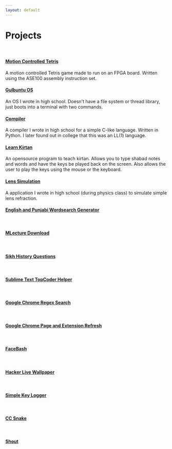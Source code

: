 ```yaml
---
layout: default
---
```

Projects
========
<br>

#### [Motion Controlled Tetris](/projects/motion-controlled-tetris/)

A motion controlled Tetris game made to run on an FPGA board. Written using the ASE100 assembly instruction set.
<br>

#### [Gulbuntu OS](/projects/gulbuntu/)

An OS I wrote in high school. Doesn't have a file system or thread library, just boots into a terminal with two commands.
<br>

#### [Compiler](/projects/compiler/)

A compiler I wrote in high school for a simple C-like language. Written in Python. I later found out in college that this was an LL(1) language.
<br>

#### [Learn Kirtan](/projects/learn-kirtan/)

An opensource program to teach kirtan. Allows you to type shabad notes and words and have the keys be played back on the screen. Also allows the user to play the keys using the mouse or the keyboard.
<br>

#### [Lens Simulation](/projects/lens-simulation/)

A application I wrote in high school (during physics class) to simulate simple lens refraction.
<br>

#### [English and Punjabi Wordsearch Generator](/projects/wordsearch-generator)
<br>

#### [MLecture Download]()
<br>

#### [Sikh History Questions]()
<br>

#### [Sublime Text TopCoder Helper](/projects/topcoder-helper)
<br>

#### [Google Chrome Regex Search](/projects/regex-search)
<br>

#### [Google Chrome Page and Extension Refresh](/projects/page-and-extension-refresh)
<br>

#### [FaceBash](/projects/facebash)
<br>

#### [Hacker Live Wallpaper]()
<br>

#### [Simple Key Logger]()
<br>

#### [CC Snake]()
<br>

#### [Shout]()